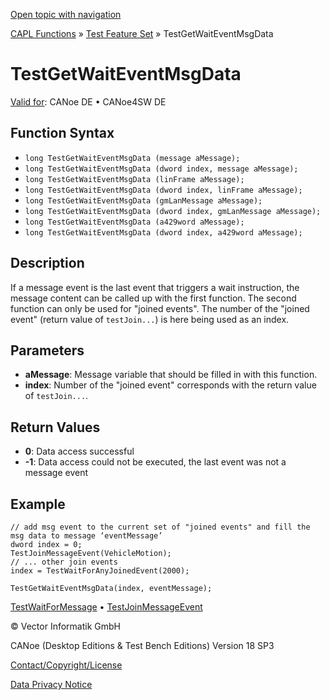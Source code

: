 [Open topic with navigation](../../../../../CANoeDEFamily.htm#Topics/CAPLFunctions/Test/Functions/CAPLfunctionTestGetWaitEventMsgData.md)

[CAPL Functions](../../CAPLfunctions.md) » [Test Feature Set](../CAPLfunctionsTFSOverview.md) » TestGetWaitEventMsgData

# TestGetWaitEventMsgData

[Valid for](../../../Shared/FeatureAvailability.md): CANoe DE • CANoe4SW DE

## Function Syntax

- `long TestGetWaitEventMsgData (message aMessage);`
- `long TestGetWaitEventMsgData (dword index, message aMessage);`
- `long TestGetWaitEventMsgData (linFrame aMessage);`
- `long TestGetWaitEventMsgData (dword index, linFrame aMessage);`
- `long TestGetWaitEventMsgData (gmLanMessage aMessage);`
- `long TestGetWaitEventMsgData (dword index, gmLanMessage aMessage);`
- `long TestGetWaitEventMsgData (a429word aMessage);`
- `long TestGetWaitEventMsgData (dword index, a429word aMessage);`

## Description

If a message event is the last event that triggers a wait instruction, the message content can be called up with the first function. The second function can only be used for "joined events". The number of the "joined event" (return value of `testJoin...`) is here being used as an index.

## Parameters

- **aMessage**: Message variable that should be filled in with this function.
- **index**: Number of the "joined event" corresponds with the return value of `testJoin...`.

## Return Values

- **0**: Data access successful
- **-1**: Data access could not be executed, the last event was not a message event

## Example

```plaintext
// add msg event to the current set of "joined events" and fill the msg data to message ‘eventMessage’
dword index = 0;
TestJoinMessageEvent(VehicleMotion);
// ... other join events
index = TestWaitForAnyJoinedEvent(2000);

TestGetWaitEventMsgData(index, eventMessage);
```

[TestWaitForMessage](CAPLfunctionTestWaitForMessage.md) • [TestJoinMessageEvent](CAPLfunctionTestJoinMessageEvent.md)

© Vector Informatik GmbH

CANoe (Desktop Editions & Test Bench Editions) Version 18 SP3

[Contact/Copyright/License](../../../Shared/ContactCopyrightLicense.md)

[Data Privacy Notice](https://www.vector.com/int/en/company/get-info/privacy-policy/)
